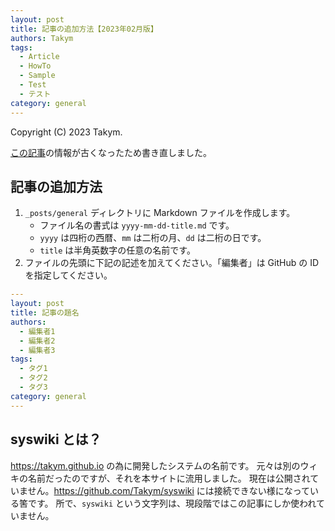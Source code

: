 ```yaml
---
layout: post
title: 記事の追加方法【2023年02月版】
authors: Takym
tags:
  - Article
  - HowTo
  - Sample
  - Test
  - テスト
category: general
---
```

Copyright (C) 2023 Takym.

[この記事](../../../2019/08/15/how-to-add-new-post.html)の情報が古くなったため書き直しました。

## 記事の追加方法
1. `_posts/general` ディレクトリに Markdown ファイルを作成します。
	* ファイル名の書式は `yyyy-mm-dd-title.md` です。
	* `yyyy` は四桁の西暦、`mm` は二桁の月、`dd` は二桁の日です。
	* `title` は半角英数字の任意の名前です。
2. ファイルの先頭に下記の記述を加えてください。「編集者」は GitHub の ID を指定してください。
```yml
---
layout: post
title: 記事の題名
authors:
  - 編集者1
  - 編集者2
  - 編集者3
tags:
  - タグ1
  - タグ2
  - タグ3
category: general
---
```

## syswiki とは？
<https://takym.github.io> の為に開発したシステムの名前です。
元々は別のウィキの名前だったのですが、それを本サイトに流用しました。
現在は公開されていません。<https://github.com/Takym/syswiki> には接続できない様になっている筈です。
所で、`syswiki` という文字列は、現段階ではこの記事にしか使われていません。
